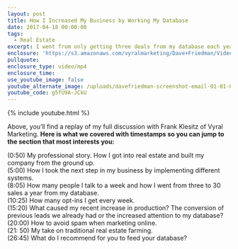 ```yaml
---
layout: post
title: How I Increased My Business by Working My Database
date: 2017-04-18 00:00:00
tags:
  - Real Estate
excerpt: I went from only getting three deals from my database each year to more than thirty last year. Here’s how I did it.
enclosure: 'https://s3.amazonaws.com/vyralmarketing/Dave+Friedman/Videos/2017+Recruiting/How+I+doubled+my+business+in+one+year+-+Charleston+%2526+Mt.+Pleasant+Real+Estate+Agent.mp4'
pullquote:
enclosure_type: video/mp4
enclosure_time:
use_youtube_image: false
youtube_alternate_image: /uploads/davefriedman-screenshot-email-01-01-01-01-01-01-01-01-01-01.jpg
youtube_code: g5fU9A-JCkU
---
```



{% include youtube.html %}

Above, you’ll find a replay of my full discussion with Frank Klesitz of Vyral Marketing. **Here is what we covered with timestamps so you can jump to the section that most interests you:**

(0:50) My professional story. How I got into real estate and built my company from the ground up.
<br>(5:00) How I took the next step in my business by implementing different systems.
<br>(8:05) How many people I talk to a week and how I went from three to 30 sales a year from my database.
<br>(10:25) How many opt-ins I get every week.
<br>(15:20) What caused my recent increase in production? The conversion of previous leads we already had or the increased attention to my database?
<br>(20:00) How to avoid spam when marketing online.
<br>(21: 50) My take on traditional real estate farming.
<br>(26:45) What do I recommend for you to feed your database?